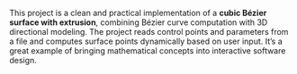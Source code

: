 This project is a clean and practical implementation of a **cubic Bézier surface with extrusion**, combining Bézier curve computation with 3D directional modeling. The project reads control points and parameters 
from a file and computes surface points dynamically based on user input. It’s a great example of bringing mathematical concepts into interactive software design.
